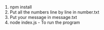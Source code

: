 1. npm install
2. Put all the numbers line by line in number.txt
3. Put your message in message.txt
4. node index.js - To run the program
